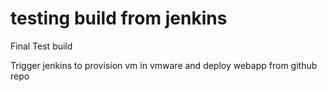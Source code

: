 # testing build from jenkins

Final Test build


Trigger jenkins to provision vm in vmware and deploy webapp from github repo

